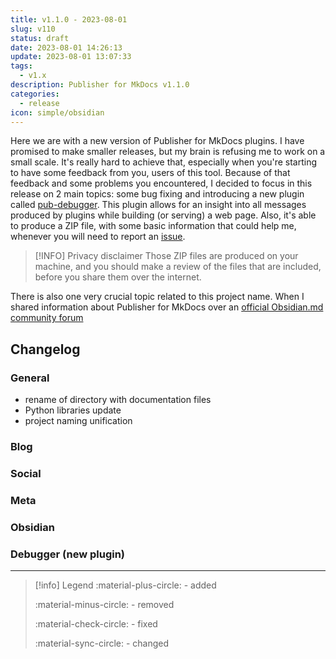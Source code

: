 ```yaml
---
title: v1.1.0 - 2023-08-01
slug: v110
status: draft
date: 2023-08-01 14:26:13
update: 2023-08-01 13:07:33
tags:
  - v1.x
description: Publisher for MkDocs v1.1.0
categories:
  - release
icon: simple/obsidian
---
```


Here we are with a new version of Publisher for MkDocs plugins. I have promised to make smaller releases, but my brain is refusing me to work on a small scale. It's really hard to achieve that, especially when you're starting to have some feedback from you, users of this tool. Because of that feedback and some problems you encountered, I decided to focus in this release on 2 main topics: some bug fixing and introducing a new plugin called [pub-debugger](../02_setup/99_setting-up-debugger.md). This plugin allows for an insight into all messages produced by plugins while building (or serving) a web page. Also, it's able to produce a ZIP file, with some basic information that could help me, whenever you will need to report an [issue](https://github.com/mkusz/mkdocs-publisher/issues).

> [!INFO] Privacy disclaimer
> Those ZIP files are produced on your machine, and you should make a review of the files that are included, before you share them over the internet.

There is also one very crucial topic related to this project name. When I shared information about Publisher for MkDocs over an [official Obsidian.md community forum](https://forum.obsidian.md/top?period=daily)

<!-- more -->

## Changelog

### General

- rename of directory with documentation files
- Python libraries update
- project naming unification

### Blog

### Social

### Meta

### Obsidian

### Debugger (new plugin)

---

> [!info] Legend
> :material-plus-circle: - added
>
> :material-minus-circle: - removed
>
> :material-check-circle: - fixed
>
> :material-sync-circle: - changed
